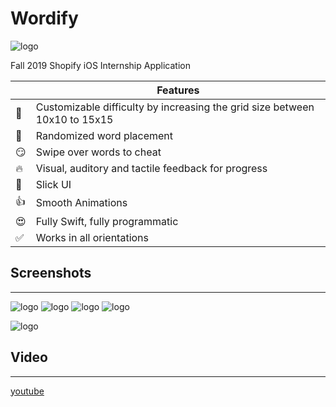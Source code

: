 # Wordify

![logo](images/icon.png)

Fall 2019 Shopify iOS Internship Application

|         | Features  |
----------|-----------------
💛 | Customizable difficulty by increasing the grid size between 10x10 to 15x15
💜 | Randomized word placement
😏 | Swipe over words to cheat
🔥 | Visual, auditory and tactile feedback for progress
💪 | Slick UI
👍 | Smooth Animations
😍 | Fully Swift, fully programmatic
✅ | Works in all orientations


## Screenshots
____

![logo](images/0.png)
![logo](images/1.png)
![logo](images/2.png)
![logo](images/3.png)

![logo](images/landscapeDemo.png)

## Video
____

[youtube](https://www.youtube.com/watch?v=EUCE61Oeonw)
